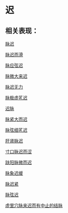 # 迟## 相关表现： [脉迟](https://www.gmzyjc.com/search/result?wd=脉迟)[脉迟而滑](https://www.gmzyjc.com/search/result?wd=脉迟而滑)[脉应弦迟](https://www.gmzyjc.com/search/result?wd=脉应弦迟)[脉微大来迟](https://www.gmzyjc.com/search/result?wd=脉微大来迟)[脉迟无力](https://www.gmzyjc.com/search/result?wd=脉迟无力)[脉极虚芤迟](https://www.gmzyjc.com/search/result?wd=脉极虚芤迟)[迟脉](https://www.gmzyjc.com/search/result?wd=迟脉)[脉紧大而迟](https://www.gmzyjc.com/search/result?wd=脉紧大而迟)[脉弦细芤迟](https://www.gmzyjc.com/search/result?wd=脉弦细芤迟)[肝肾脉迟](https://www.gmzyjc.com/search/result?wd=肝肾脉迟)[寸口脉迟而涩](https://www.gmzyjc.com/search/result?wd=寸口脉迟而涩)[趺阳脉微而迟](https://www.gmzyjc.com/search/result?wd=趺阳脉微而迟)[脉象迟缓](https://www.gmzyjc.com/search/result?wd=脉象迟缓)[脉迟紧](https://www.gmzyjc.com/search/result?wd=脉迟紧)[脉弦迟](https://www.gmzyjc.com/search/result?wd=脉弦迟)[虚里穴脉来迟而有中止的结脉](https://www.gmzyjc.com/search/result?wd=虚里穴脉来迟而有中止的结脉)